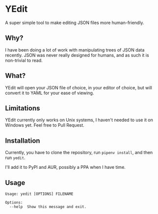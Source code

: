 # YEdit

A super simple tool to make editing JSON files more human-friendly.

## Why?

I have been doing a lot of work with manipulating trees of JSON data recently. JSON was never really designed for humans, and as such it is non-trivial to read.

## What?

YEdit will open your JSON file of choice, in your editor of choice, but will convert it to YAML for your ease of viewing.

## Limitations

YEdit currently only works on Unix systems, I haven't needed to use it on Windows yet. Feel free to Pull Request.

## Installation

Currently, you have to clone the repository, run `pipenv install`, and then run `yedit`.

I'll add it to PyPI and AUR, possibly a PPA when I have time.

## Usage

```
Usage: yedit [OPTIONS] FILENAME

Options:
  --help  Show this message and exit.
```